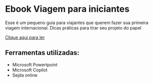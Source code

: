 # Ebook Viagem para iniciantes

Esse é um pequeno guia para viajantes que querem fazer sua primeira viagem internacional. Dicas práticas para tirar seu projeto do papel

[Clique aqui para ler](https://github.com/fabiunik/ebook_viajante/blob/main/ebook_viajante.pdf)

## Ferramentas utilizadas:
- Microsoft Powertpoint
- Microsoft Copilot
- Sejda online
